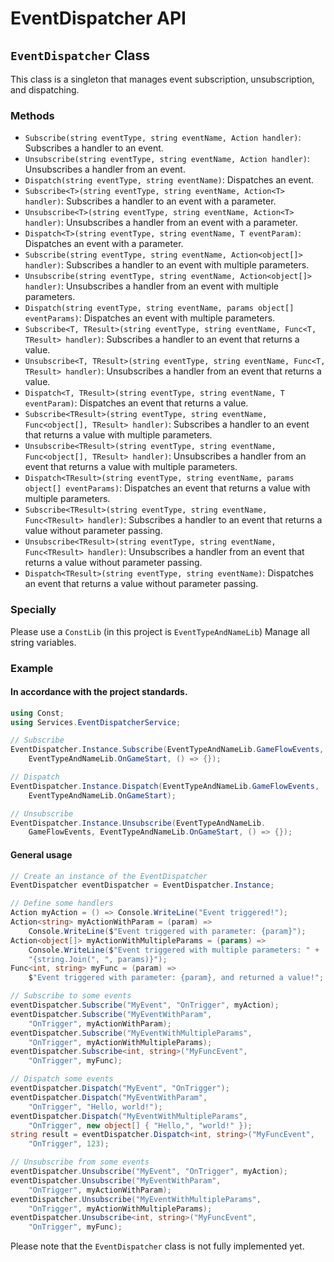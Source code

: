 # EventDispatcher API

## `EventDispatcher` Class

This class is a singleton that manages event subscription, unsubscription, and dispatching.

### Methods

- `Subscribe(string eventType, string eventName, Action handler)`: Subscribes a handler to an event.
- `Unsubscribe(string eventType, string eventName, Action handler)`: Unsubscribes a handler from an event.
- `Dispatch(string eventType, string eventName)`: Dispatches an event.
- `Subscribe<T>(string eventType, string eventName, Action<T> handler)`: Subscribes a handler to an event with a parameter.
- `Unsubscribe<T>(string eventType, string eventName, Action<T> handler)`: Unsubscribes a handler from an event with a parameter.
- `Dispatch<T>(string eventType, string eventName, T eventParam)`: Dispatches an event with a parameter.
- `Subscribe(string eventType, string eventName, Action<object[]> handler)`: Subscribes a handler to an event with multiple parameters.
- `Unsubscribe(string eventType, string eventName, Action<object[]> handler)`: Unsubscribes a handler from an event with multiple parameters.
- `Dispatch(string eventType, string eventName, params object[] eventParams)`: Dispatches an event with multiple parameters.
- `Subscribe<T, TResult>(string eventType, string eventName, Func<T, TResult> handler)`: Subscribes a handler to an event that returns a value.
- `Unsubscribe<T, TResult>(string eventType, string eventName, Func<T, TResult> handler)`: Unsubscribes a handler from an event that returns a value.
- `Dispatch<T, TResult>(string eventType, string eventName, T eventParam)`: Dispatches an event that returns a value.
- `Subscribe<TResult>(string eventType, string eventName, Func<object[], TResult> handler)`: Subscribes a handler to an event that returns a value with multiple parameters.
- `Unsubscribe<TResult>(string eventType, string eventName, Func<object[], TResult> handler)`: Unsubscribes a handler from an event that returns a value with multiple parameters.
- `Dispatch<TResult>(string eventType, string eventName, params object[] eventParams)`: Dispatches an event that returns a value with multiple parameters.
- `Subscribe<TResult>(string eventType, string eventName, Func<TResult> handler)`: Subscribes a handler to an event that returns a value without parameter passing.
- `Unsubscribe<TResult>(string eventType, string eventName, Func<TResult> handler)`: Unsubscribes a handler from an event that returns a value without parameter passing.
- `Dispatch<TResult>(string eventType, string eventName)`: Dispatches an event that returns a value without parameter passing.

### Specially

Please use a `ConstLib` (in this project is `EventTypeAndNameLib`) Manage all string variables.

### Example

#### In accordance with the project standards.

```C#
using Const;
using Services.EventDispatcherService;

// Subscribe
EventDispatcher.Instance.Subscribe(EventTypeAndNameLib.GameFlowEvents, 
    EventTypeAndNameLib.OnGameStart, () => {});

// Dispatch
EventDispatcher.Instance.Dispatch(EventTypeAndNameLib.GameFlowEvents, 
    EventTypeAndNameLib.OnGameStart);

// Unsubscribe
EventDispatcher.Instance.Unsubscribe(EventTypeAndNameLib.
    GameFlowEvents, EventTypeAndNameLib.OnGameStart, () => {});
```

#### General usage

```C#
// Create an instance of the EventDispatcher
EventDispatcher eventDispatcher = EventDispatcher.Instance;

// Define some handlers
Action myAction = () => Console.WriteLine("Event triggered!");
Action<string> myActionWithParam = (param) => 
    Console.WriteLine($"Event triggered with parameter: {param}");
Action<object[]> myActionWithMultipleParams = (params) => 
    Console.WriteLine($"Event triggered with multiple parameters: " + 
    "{string.Join(", ", params)}");
Func<int, string> myFunc = (param) => 
    $"Event triggered with parameter: {param}, and returned a value!";

// Subscribe to some events
eventDispatcher.Subscribe("MyEvent", "OnTrigger", myAction);
eventDispatcher.Subscribe("MyEventWithParam", 
    "OnTrigger", myActionWithParam);
eventDispatcher.Subscribe("MyEventWithMultipleParams", 
    "OnTrigger", myActionWithMultipleParams);
eventDispatcher.Subscribe<int, string>("MyFuncEvent", 
    "OnTrigger", myFunc);

// Dispatch some events
eventDispatcher.Dispatch("MyEvent", "OnTrigger");
eventDispatcher.Dispatch("MyEventWithParam", 
    "OnTrigger", "Hello, world!");
eventDispatcher.Dispatch("MyEventWithMultipleParams", 
    "OnTrigger", new object[] { "Hello,", "world!" });
string result = eventDispatcher.Dispatch<int, string>("MyFuncEvent", 
    "OnTrigger", 123);

// Unsubscribe from some events
eventDispatcher.Unsubscribe("MyEvent", "OnTrigger", myAction);
eventDispatcher.Unsubscribe("MyEventWithParam", 
    "OnTrigger", myActionWithParam);
eventDispatcher.Unsubscribe("MyEventWithMultipleParams", 
    "OnTrigger", myActionWithMultipleParams);
eventDispatcher.Unsubscribe<int, string>("MyFuncEvent", 
    "OnTrigger", myFunc);
```

Please note that the `EventDispatcher` class is not fully implemented yet.